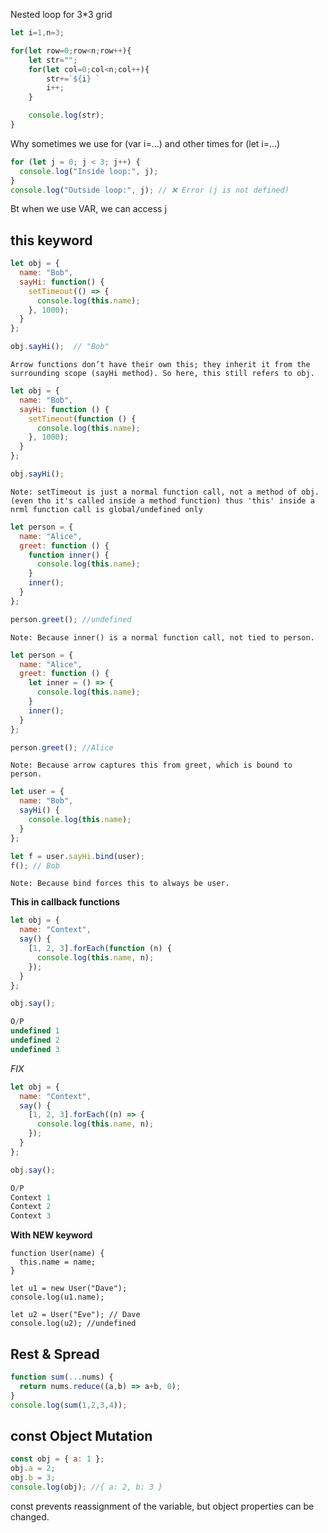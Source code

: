 Nested loop for 3*3 grid

```js
let i=1,n=3;

for(let row=0;row<n;row++){
    let str="";
    for(let col=0;col<n;col++){
        str+=`${i} `
        i++;
    }

    console.log(str);
}
```

Why sometimes we use for (var i=...) and other times for (let i=...)

```js
for (let j = 0; j < 3; j++) {
  console.log("Inside loop:", j);
}
console.log("Outside loop:", j); // ❌ Error (j is not defined)
```

Bt when we use VAR, we can access j 


## this keyword

```js
let obj = {
  name: "Bob",
  sayHi: function() {
    setTimeout(() => {
      console.log(this.name);
    }, 1000);
  }
};

obj.sayHi();  // "Bob"
```
`Arrow functions don’t have their own this; they inherit it from the surrounding scope (sayHi method). So here, this still refers to obj.`


```js
let obj = {
  name: "Bob",
  sayHi: function () {
    setTimeout(function () {
      console.log(this.name);
    }, 1000);
  }
};

obj.sayHi();
```
`Note: setTimeout is just a normal function call, not a method of obj. (even tho it's called inside a method function) thus 'this' inside a nrml function call is global/undefined only`

```js
let person = {
  name: "Alice",
  greet: function () {
    function inner() {
      console.log(this.name);
    }
    inner();
  }
};

person.greet(); //undefined
```
`Note: Because inner() is a normal function call, not tied to person.`

```js
let person = {
  name: "Alice",
  greet: function () {
    let inner = () => {
      console.log(this.name);
    }
    inner();
  }
};

person.greet(); //Alice

```
`Note: Because arrow captures this from greet, which is bound to person.`

```js
let user = {
  name: "Bob",
  sayHi() {
    console.log(this.name);
  }
};

let f = user.sayHi.bind(user);
f(); // Bob
```

`Note: Because bind forces this to always be user.`


**This in callback functions**
```js
let obj = {
  name: "Context",
  say() {
    [1, 2, 3].forEach(function (n) {
      console.log(this.name, n);
    });
  }
};

obj.say();

O/P
undefined 1
undefined 2
undefined 3
```

*FIX*
```js
let obj = {
  name: "Context",
  say() {
    [1, 2, 3].forEach((n) => {
      console.log(this.name, n);
    });
  }
};

obj.say();

O/P
Context 1
Context 2
Context 3

```

**With NEW keyword**
```
function User(name) {
  this.name = name;
}

let u1 = new User("Dave");
console.log(u1.name);

let u2 = User("Eve"); // Dave
console.log(u2); //undefined
```

## Rest & Spread
```js
function sum(...nums) {
  return nums.reduce((a,b) => a+b, 0);
}
console.log(sum(1,2,3,4));
```
## const Object Mutation
```js
const obj = { a: 1 };
obj.a = 2;
obj.b = 3;
console.log(obj); //{ a: 2, b: 3 }
```
const prevents reassignment of the variable, but object properties can be changed.


